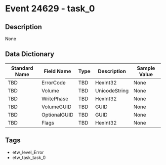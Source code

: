 # Event 24629 - task_0

## Description
None

## Data Dictionary
|Standard Name|Field Name|Type|Description|Sample Value|
|---|---|---|---|---|
|TBD|ErrorCode|TBD|HexInt32|None|None|
|TBD|Volume|TBD|UnicodeString|None|None|
|TBD|WritePhase|TBD|HexInt32|None|None|
|TBD|VolumeGUID|TBD|GUID|None|None|
|TBD|OptionalGUID|TBD|GUID|None|None|
|TBD|Flags|TBD|HexInt32|None|None|

## Tags
* etw_level_Error
* etw_task_task_0